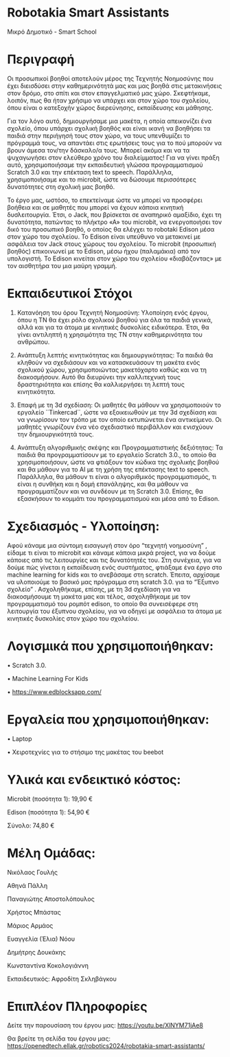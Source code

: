 # Robotakia Smart Assistants
 Μικρό Δημοτικό - Smart School

# Περιγραφή
Οι προσωπικοί βοηθοί αποτελούν μέρος της Τεχνητής Νοημοσύνης που έχει διεισδύσει στην καθημερινότητά μας και μας βοηθά στις μετακινήσεις στον δρόμο, στο σπίτι και στον επαγγελματικό μας χώρο. Σκεφτήκαμε, λοιπόν, πως θα ήταν χρήσιμο να υπάρχει και στον χώρο του σχολείου, όπου είναι ο κατεξοχήν χώρος διερεύνησης, εκπαίδευσης και μάθησης.  

Για τον λόγο αυτό, δημιουργήσαμε μια μακέτα, η οποία απεικονίζει ένα σχολείο, όπου υπάρχει σχολική βοηθός και είναι ικανή να βοηθήσει τα παιδιά στην περιήγησή τους στον χώρο, να τους υπενθυμίζει το πρόγραμμά τους, να απαντάει στις ερωτήσεις τους για το πού μπορούν να βρουν άμεσα τον/την δάσκαλο/α τους. Μπορεί ακόμα και να τα ψυχαγωγήσει στον ελεύθερο χρόνο του διαλείμματος! Για να γίνει πράξη αυτό, χρησιμοποιήσαμε την εκπαιδευτική γλώσσα προγραμματισμού Scratch 3.0 και την επέκταση text to speech. Παράλληλα, χρησιμοποιήσαμε και το microbit, ώστε να δώσουμε περισσότερες δυνατότητες στη σχολική μας βοηθό.  

Το έργο μας, ωστόσο, το επεκτείναμε ώστε να μπορεί να προσφέρει βοήθεια και σε μαθητές που μπορεί να έχουν κάποια κινητική δυσλειτουργία. Έτσι, ο Jack, που βρίσκεται σε αναπηρικό αμαξίδιο, έχει τη δυνατότητα, πατώντας το πλήκτρο «Α» του microbit, να ενεργοποιήσει τον δικό του προσωπικό βοηθό, ο οποίος θα ελέγχει το robotaki Edison μέσα στον χώρο του σχολείου. Το Edison είναι υπεύθυνο να μετακινεί με ασφάλεια τον Jack στους χώρους του σχολείου. Το microbit (προσωπική βοηθός) επικοινωνεί με το Edison, μέσω ήχου (παλαμάκια) από τον υπολογιστή. Το Edison κινείται στον χώρο του σχολείου «διαβάζοντας» με τον αισθητήρα του μια μαύρη γραμμή.  

# Εκπαιδευτικοί Στόχοι

1. Κατανόηση του όρου Τεχνητή Νοημοσύνη: Υλοποίηση ενός έργου, όπου η ΤΝ θα έχει ρόλο σχολικού βοηθού για όλα τα παιδιά γενικά, αλλά και για τα άτομα με κινητικές δυσκολίες ειδικότερα. Έτσι, θα γίνει αντιληπτή  η χρησιμότητα της ΤΝ στην καθημερινότητα του ανθρώπου.  

2. Ανάπτυξη λεπτής κινητικότητας και δημιουργικότητας: Τα παιδιά θα κληθούν να σχεδιάσουν και να κατασκευάσουν τη μακέτα ενός σχολικού χώρου, χρησιμοποιώντας μακετόχαρτο καθώς και να τη διακοσμήσουν. Αυτό θα διευρύνει την καλλιτεχνική τους δραστηριότητα και επίσης θα καλλιεργήσει τη λεπτή τους κινητικότητα.  

3. Επαφή με τη 3d σχεδίαση: Οι μαθητές θα μάθουν να χρησιμοποιούν το εργαλείο ΄΄Tinkercad΄΄, ώστε να εξοικειωθούν με την 3d σχεδίαση και να γνωρίσουν τον τρόπο με τον οποίο εκτυπώνεται ένα αντικείμενο. Οι μαθητές γνωρίζουν ένα νέο σχεδιαστικό περιβάλλον και ενισχύουν την δημιουργικότητά τους.  

4. Ανάπτυξη αλγοριθμικής σκέψης και Προγραμματιστικής δεξιότητας: Τα παιδιά θα προγραμματίσουν με τo εργαλείο Scratch 3.0., το οποίο θα χρησιμοποιήσουν, ώστε να φτιάξουν τον κώδικα της σχολικής βοηθού και θα μάθουν για το AI με τη χρήση της επέκτασης text to speech. Παράλληλα, θα μάθουν τι είναι ο αλγοριθμικός προγραμματισμός, τι είναι η συνθήκη και η δομή επανάληψης, και θα μάθουν να προγραμματίζουν και να συνδέουν με τη Scratch 3.0. Επίσης, θα εξασκήσουν το κομμάτι του προγραμματισμού και μέσα από το Edison. 

# Σχεδιασμός - Υλοποίηση:
Αφού κάναμε μια σύντομη εισαγωγή στον όρο “τεχνητή νοημοσύνη” , είδαμε τι είναι το microbit και κάναμε κάποια μικρά project, για να δούμε κάποιες από τις λειτουργίες και τις δυνατότητές του. Στη συνέχεια, για να δούμε πώς γίνεται η εκπαίδευση ενός συστήματος, φτιάξαμε ένα έργο στο machine learning for kids και το ανεβάσαμε στη scratch. Έπειτα, αρχίσαμε να υλοποιούμε το βασικό μας πρόγραμμα στη scratch 3.0. για το “Έξυπνο σχολείο” . Ασχοληθήκαμε, επίσης, με τη 3d σχεδίαση για να διακοσμήσουμε τη μακέτα μας και τέλος, ασχοληθήκαμε με τον προγραμματισμό του ρομπότ edison, το οποίο θα συνεισέφερε στη λειτουργία του έξυπνου σχολείου, για να οδηγεί με ασφάλεια τα άτομα με κινητικές δυσκολίες στον χώρο του σχολείου. 

# Λογισμικά που χρησιμοποιήθηκαν: 
•	Scratch 3.0.

•	Machine Learning For Kids

•	https://www.edblocksapp.com/  

# Εργαλεία που χρησιμοποιήθηκαν: 
•	Laptop

•	Χειροτεχνίες για το στήσιμο της μακέτας του beebot

# Υλικά και ενδεικτικό κόστος: 
Microbit (ποσότητα 1): 19,90 €

Edison (ποσότητα 1): 54,90 €

Σύνολο: 74,80 €

# Μέλη Ομάδας:
Νικόλαος Γουλής

Αθηνά Πάλλη

Παναγιώτης Αποστολόπουλος

Χρήστος Μπάστας

Μάριος Αρμάος

Ευαγγελία (Έλια) Νόου

Δημήτρης Δουκάκης

Κωνσταντίνα Κοκολογιάννη

Εκπαιδευτικός: Αφροδίτη Σκληβάγκου

# Επιπλέον Πληροφορίες
Δείτε την παρουσίαση του έργου μας: https://youtu.be/XlNYM71jAe8

Θα βρείτε τη σελίδα του έργου μας: https://openedtech.ellak.gr/robotics2024/robotakia-smart-assistants/
